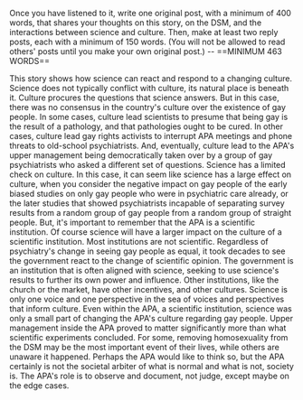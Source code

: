Once you have listened to it, write one original post, with a minimum of 400 words, that shares your thoughts on this story, on the DSM, and the interactions between science and culture. Then, make at least two reply posts, each with a minimum of 150 words. (You will not be allowed to read others' posts until you make your own original post.) -- ==MINIMUM 463 WORDS==

This story shows how science can react and respond to a changing culture. Science does not typically conflict with culture, its natural place is beneath it. Culture procures the questions that science answers. But in this case, there was no consensus in the country's culture over the existence of gay people. In some cases, culture lead scientists to presume that being gay is the result of a pathology, and that pathologies ought to be cured. In other cases, culture lead gay rights activists to interrupt APA meetings and phone threats to old-school psychiatrists. And, eventually, culture lead to the APA's upper management being democratically taken over by a group of gay psychiatrists who asked a different set of questions.
Science has a limited check on culture. In this case, it can seem like science has a large effect on culture, when you consider the negative impact on gay people of the early biased studies on only gay people who were in psychiatric care already, or the later studies that showed psychiatrists incapable of separating survey results from a random group of gay people from a random group of straight people. But, it's important to remember that the APA is a scientific institution. Of course science will have a larger impact on the culture of a scientific institution. Most institutions are not scientific. 
Regardless of psychiatry's change in seeing gay people as equal, it took decades to see the government react to the change of scientific opinion. The government is an institution that is often aligned with science, seeking to use science's results to further its own power and influence. Other institutions, like the church or the market, have other incentives, and other cultures. 
Science is only one voice and one perspective in the sea of voices and perspectives that inform culture. Even within the APA, a scientific institution, science was only a small part of changing the APA's culture regarding gay people. Upper management inside the APA proved to matter significantly more than what scientific experiments concluded. For some, removing homosexuality from the DSM may be the most important event of their lives, while others are unaware it happened. Perhaps the APA would like to think so, but the APA certainly is not the societal arbiter of what is normal and what is not, society is. The APA's role is to observe and document, not judge, except maybe on the edge cases. 